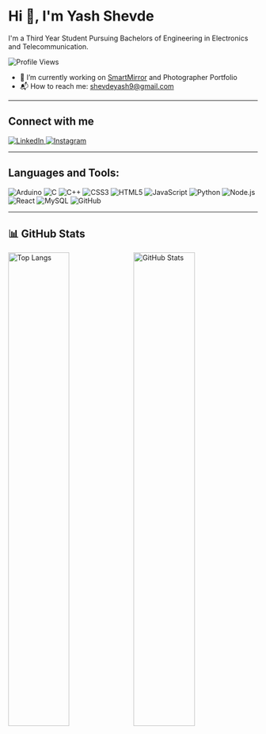 #                                                                                  Hi 👋, I'm Yash Shevde

I'm a Third Year Student Pursuing Bachelors of Engineering in Electronics and Telecommunication.

![Profile Views](https://komarev.com/ghpvc/?username=Shevdeyash&label=Profile%20views&color=0e75b6&style=flat)

- 🔭 I’m currently working on [SmartMirror](https://github.com/Shevdeyash/smartmirror) and Photographer Portfolio  
- 📬 How to reach me: [shevdeyash9@gmail.com](mailto:shevdeyash9@gmail.com)

---

## Connect with me

<p align="left">
  <a href="https://www.linkedin.com/in/yashshevde/" target="_blank">
    <img src="https://img.shields.io/badge/LinkedIn-0077B5?style=for-the-badge&logo=linkedin&logoColor=white" alt="LinkedIn"/>
  </a>
  <a href="https://www.instagram.com/_mryashshevde_/" target="_blank">
    <img src="https://img.shields.io/badge/Instagram-E4405F?style=for-the-badge&logo=instagram&logoColor=white" alt="Instagram"/>
  </a>
</p>

---

## Languages and Tools:

<p align="left">
  <img src="https://img.icons8.com/color/48/arduino.png" title="Arduino"/>
  <img src="https://img.icons8.com/color/48/c-programming.png" title="C"/>
  <img src="https://img.icons8.com/color/48/c-plus-plus-logo.png" title="C++"/>
  <img src="https://img.icons8.com/color/48/css3.png" title="CSS3"/>
  <img src="https://img.icons8.com/color/48/html-5--v1.png" title="HTML5"/>
  <img src="https://img.icons8.com/color/48/javascript--v1.png" title="JavaScript"/>
  <img src="https://img.icons8.com/color/48/python--v1.png" title="Python"/>
  <img src="https://img.icons8.com/color/48/nodejs.png" title="Node.js"/>
  <img src="https://img.icons8.com/color/48/react-native.png" title="React"/>
  <img src="https://img.icons8.com/color/48/mysql-logo.png" title="MySQL"/>
  <img src="https://img.icons8.com/ios-filled/50/github.png" title="GitHub"/>
</p>

---

## 📊 GitHub Stats

<p align="left">
  <img src="https://github-readme-stats.vercel.app/api/top-langs/?username=Shevdeyash&layout=compact&theme=tokyonight" alt="Top Langs" width="49.5%"/>
  <img src="https://github-readme-stats.vercel.app/api?username=Shevdeyash&show_icons=true&theme=tokyonight" alt="GitHub Stats" width="49.5%"/>
</p>
